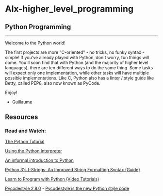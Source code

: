# Alx-higher_level_programming
## Python Programming
---
Welcome to the Python world!

The first projects are more "C-oriented" - no tricks, no funky syntax - simple!
If you've already played with Python, don't worry, fun things will come.
You'll soon find that with Python (and the majority of higher level languages), there are ten different ways to do the same thing. Some tasks will expect only one implementation, while other tasks will have multiple possible implementations.
Like C, Python also has a linter / style guide like Betty, called PEP8, also now known as PyCode.

Enjoy!

- Guillaume

## Resources 

### Read and Watch: 

[The Python Tutorial](https://docs.python.org/3/tutorial/index.html)

[Using the Python Interpreter](https://docs.python.org/3/tutorial/interpreter.html)

[An informal introduction to Python](https://docs.python.org/3/tutorial/introduction.html)

[Python 3's f-Strings: An Improved String Formatting Syntax (Guide)](https://realpython.com/python-f-strings/)

[Learn to Program with Python (Video Tutorials)](https://www.youtube.com/playlist?list=PLGLfVvz_LVvTn3cK5e6LjhgGiSeVlIRwt)

[Pycodestyle 2.8.0](https://pypi.org/project/pycodestyle/) - [Pycodestyle is the new Python style code](https://github.com/PyCQA/pycodestyle/issues/466)
